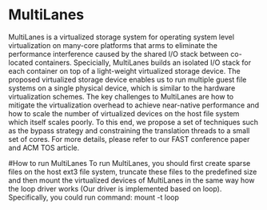 # MultiLanes
MultiLanes is a virtualized storage system for operating system level virtualization on many-core platforms that arms to eliminate the performance interference caused by the shared I/O stack between co-located containers.
Specicially, MultiLanes builds an isolated I/O stack for each container on top of a light-weight virtualized storage device. 
The proposed virtualized storage device enables us to run multiple guest file systems on a single physical device, which is similar to the hardware virtualization schemes.
The key challenges to MultiLanes are how to mitigate the virtualization overhead to achieve near-native performance and how to scale the number of virtualized devices on the host file system which itself scales poorly.
To this end, we propose a set of techniques such as the bypass strategy and constraining the translation threads to a small set of cores.
For more details, please refer to our FAST conference paper and ACM TOS article.

#How to run MultiLanes
To run MultiLanes, you should first create sparse files on the host ext3 file system, truncate these files to the predefined size and then mount the virtualized devices of MultiLanes in the same way how the loop driver works (Our driver is implemented based on loop).
Specifically, you could run command: mount -t loop 
